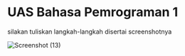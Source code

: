 # UAS Bahasa Pemrograman 1

silakan tuliskan langkah-langkah disertai screenshotnya

![Screenshot (13)](https://user-images.githubusercontent.com/46917932/55854440-eb240200-5b8e-11e9-9218-340cf43388c2.png)

